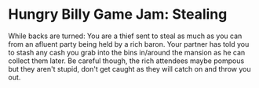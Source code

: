 # Hungry Billy Game Jam: Stealing

While backs are turned:
You are a thief sent to steal as much as you can from an afluent party being held by a rich baron. Your partner has told you to stash any cash you grab into the bins in/around the mansion as he can collect them later. Be careful though, the rich attendees maybe pompous but they aren't stupid, don't get caught as they will catch on and throw you out.


 
